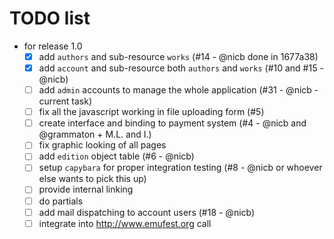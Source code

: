 # TODO list

* for release 1.0
  - [x] add `authors` and sub-resource `works` (#14 - @nicb done in 1677a38)
  - [x] add `account` and sub-resource both `authors` and `works` (#10 and #15 - @nicb)
  - [ ] add `admin` accounts to manage the whole application (#31 - @nicb - current task)
  - [ ] fix all the javascript working in file uploading form (#5)
  - [ ] create interface and binding to payment system (#4 - @nicb and @grammaton + M.L. and I.)
  - [ ] fix graphic looking of all pages
  - [ ] add `edition` object table (#6 - @nicb)
  - [ ] setup `capybara` for proper integration testing (#8 - @nicb or whoever else wants to pick this up)
  - [ ] provide internal linking
  - [ ] do partials 
  - [ ] add mail dispatching to account users (#18 - @nicb)
  - [ ] integrate into http://www.emufest.org call

